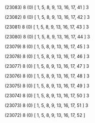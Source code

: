 (23083) 8 (0) [ 1, 5, 8, 9, 13, 16, 17, 41 ] 3 


(23082) 8 (0) [ 1, 5, 8, 9, 13, 16, 17, 42 ] 3 


(23081) 8 (0) [ 1, 5, 8, 9, 13, 16, 17, 43 ] 3 


(23080) 8 (0) [ 1, 5, 8, 9, 13, 16, 17, 44 ] 3 


(23079) 8 (0) [ 1, 5, 8, 9, 13, 16, 17, 45 ] 3 


(23078) 8 (0) [ 1, 5, 8, 9, 13, 16, 17, 46 ] 3 


(23077) 8 (0) [ 1, 5, 8, 9, 13, 16, 17, 47 ] 3 


(23076) 8 (0) [ 1, 5, 8, 9, 13, 16, 17, 48 ] 3 


(23075) 8 (0) [ 1, 5, 8, 9, 13, 16, 17, 49 ] 3 


(23074) 8 (0) [ 1, 5, 8, 9, 13, 16, 17, 50 ] 3 


(23073) 8 (0) [ 1, 5, 8, 9, 13, 16, 17, 51 ] 3 


(23072) 8 (0) [ 1, 5, 8, 9, 13, 16, 17, 52 ]  

